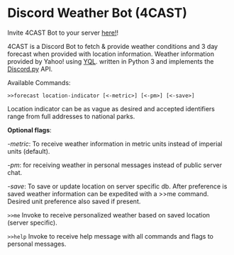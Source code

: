 # Discord Weather Bot (4CAST)

Invite 4CAST Bot to your server [here!](https://discordapp.com/oauth2/authorize?client_id=220798987777605632&scope=bot&permissions=52224)!

4CAST is a Discord Bot to fetch & provide weather conditions and 3 day forecast when provided with location information. Weather information provided by Yahoo! using [YQL](https://developer.yahoo.com/yql/). written in Python 3 and implements the [Discord.py](https://github.com/Rapptz/discord.py) API. 

Available Commands:

`>>forecast location-indicator [<-metric>] [<-pm>] [<-save>]`

Location indicator can be as vague as desired and accepted identifiers range from full addresses to national parks. 

**Optional flags**: 

*-metric*: To receive weather information in metric units instead of imperial units (default). 

*-pm*: for receiving weather in personal messages instead of public server chat. 

*-save*: To save or update location on server specific db. After preference is saved weather information can be expedited with a >>me command. Desired unit preference also saved if present.

`>>me` Invoke to receive personalized weather based on saved location (server specific). 

`>>help` Invoke to receive help message with all commands and flags to personal messages. 
